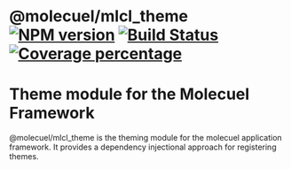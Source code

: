 # @molecuel/mlcl_theme [![NPM version][npm-image]][npm-url] [![Build Status][travis-image]][travis-url] [![Coverage percentage][coveralls-image]][coveralls-url]

# Theme module for the Molecuel Framework

@molecuel/mlcl_theme is the theming module for the molecuel application framework. It provides a dependency injectional approach for registering themes.

[npm-image]: https://badge.fury.io/js/%40molecuel%2Fmlcl_theme.svg
[npm-url]: https://npmjs.org/package/@molecuel/mlcl_theme
[travis-image]: https://travis-ci.org/molecuel/mlcl_theme.svg?branch=master
[travis-url]: https://travis-ci.org/molecuel/mlcl_theme
[daviddm-image]: https://david-dm.org/molecuel/mlcl_theme.svg?theme=shields.io
[daviddm-url]: https://david-dm.org/molecuel/mlcl_theme
[coveralls-image]: https://coveralls.io/repos/molecuel/mlcl_theme/badge.svg
[coveralls-url]: https://coveralls.io/r/molecuel/mlcl_theme
